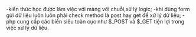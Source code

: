 -kiến thức học được làm việc với mảng với chuỗi,xử lý logic; -khi dùng form gửi dữ liệu luôn luôn phải check method là post hay get để xử lý dữ liệu; -php cung cấp các biến siêu toàn cục như $_POST và $_GET tiện lợi trong việc xử lý dữ liệu.
